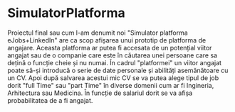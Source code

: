 # SimulatorPlatforma
Proiectul final sau cum l-am denumit noi "Simulator platforma eJobs+LinkedIn" are ca scop afișarea unui prototip de platforma de angajare. Aceasta platforma ar putea fi accesata de un potențial viitor angajat sau de o companie care este în căutarea unei persoane care sa dețină o funcție cheie și nu numai. În cadrul "platformei" un viitor angajat poate să-și introducă o serie de date personale și abilități asemănătoare cu un CV. Apoi după salvarea acestui mic CV se va putea alege tipul de job dorit "full Time" sau "part Time" în diverse domenii cum ar fi Ingineria, Arhitectura sau Medicina. În funcție de salariul dorit se va afișa probabilitatea de a fi angajat.
